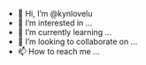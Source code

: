 - 👋 Hi, I’m @kynlovelu
- 👀 I’m interested in ...
- 🌱 I’m currently learning ...
- 💞️ I’m looking to collaborate on ...
- 📫 How to reach me ...

<!---
kynlovelu/kynlovelu is a ✨ special ✨ repository because its `README.md` (this file) appears on your GitHub profile.
You can click the Preview link to take a look at your changes.
--->
